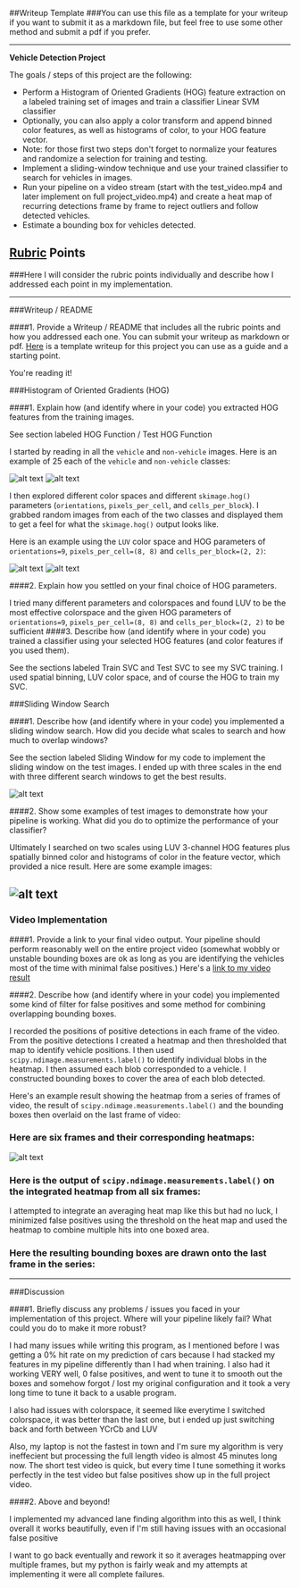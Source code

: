 ##Writeup Template
###You can use this file as a template for your writeup if you want to submit it as a markdown file, but feel free to use some other method and submit a pdf if you prefer.

---

**Vehicle Detection Project**

The goals / steps of this project are the following:

* Perform a Histogram of Oriented Gradients (HOG) feature extraction on a labeled training set of images and train a classifier Linear SVM classifier
* Optionally, you can also apply a color transform and append binned color features, as well as histograms of color, to your HOG feature vector. 
* Note: for those first two steps don't forget to normalize your features and randomize a selection for training and testing.
* Implement a sliding-window technique and use your trained classifier to search for vehicles in images.
* Run your pipeline on a video stream (start with the test_video.mp4 and later implement on full project_video.mp4) and create a heat map of recurring detections frame by frame to reject outliers and follow detected vehicles.
* Estimate a bounding box for vehicles detected.

[//]: # (Image References)
[image1]: ./examples/car.png
[image8]: ./examples/noncar.png
[image2]: ./examples/HOG_example.png
[image9]: ./examples/HOG_noncar.png
[image3]: ./examples/sliding_windows.png
[image4]: ./examples/sliding_window.png
[image5]: ./examples/bboxes_and_heat.png
[image6]: ./examples/labels_map.png
[image7]: ./examples/output_bboxes.png
[video1]: ./project_video.mp4

## [Rubric](https://review.udacity.com/#!/rubrics/513/view) Points
###Here I will consider the rubric points individually and describe how I addressed each point in my implementation.  

---
###Writeup / README

####1. Provide a Writeup / README that includes all the rubric points and how you addressed each one.  You can submit your writeup as markdown or pdf.  [Here](https://github.com/udacity/CarND-Vehicle-Detection/blob/master/writeup_template.md) is a template writeup for this project you can use as a guide and a starting point.  

You're reading it!

###Histogram of Oriented Gradients (HOG)

####1. Explain how (and identify where in your code) you extracted HOG features from the training images.

See section labeled HOG Function / Test HOG Function

I started by reading in all the `vehicle` and `non-vehicle` images.  Here is an example of 25 each of the `vehicle` and `non-vehicle` classes:

![alt text][image1]
![alt text][image8]

I then explored different color spaces and different `skimage.hog()` parameters (`orientations`, `pixels_per_cell`, and `cells_per_block`).  I grabbed random images from each of the two classes and displayed them to get a feel for what the `skimage.hog()` output looks like.

Here is an example using the `LUV` color space and HOG parameters of `orientations=9`, `pixels_per_cell=(8, 8)` and `cells_per_block=(2, 2)`:


![alt text][image2]
![alt text][image9]

####2. Explain how you settled on your final choice of HOG parameters.

I tried many different parameters and colorspaces and found LUV to be the most effective colorspace and the given HOG parameters of `orientations=9`, `pixels_per_cell=(8, 8)` and `cells_per_block=(2, 2)` to be sufficient
####3. Describe how (and identify where in your code) you trained a classifier using your selected HOG features (and color features if you used them).

See the sections labeled Train SVC and Test SVC to see my SVC training.  I used spatial binning, LUV color space, and of course the HOG to train my SVC.

###Sliding Window Search

####1. Describe how (and identify where in your code) you implemented a sliding window search.  How did you decide what scales to search and how much to overlap windows?

See the section labeled Sliding Window for my code to implement the sliding window on the test images.  I ended up with three scales in the end with three different search windows to get the best results.

![alt text][image3]

####2. Show some examples of test images to demonstrate how your pipeline is working.  What did you do to optimize the performance of your classifier?

Ultimately I searched on two scales using LUV 3-channel HOG features plus spatially binned color and histograms of color in the feature vector, which provided a nice result.  Here are some example images:

![alt text][image4]
---

### Video Implementation

####1. Provide a link to your final video output.  Your pipeline should perform reasonably well on the entire project video (somewhat wobbly or unstable bounding boxes are ok as long as you are identifying the vehicles most of the time with minimal false positives.)
Here's a [link to my video result](./project_video_output_with_lines.mp4)


####2. Describe how (and identify where in your code) you implemented some kind of filter for false positives and some method for combining overlapping bounding boxes.

I recorded the positions of positive detections in each frame of the video.  From the positive detections I created a heatmap and then thresholded that map to identify vehicle positions.  I then used `scipy.ndimage.measurements.label()` to identify individual blobs in the heatmap.  I then assumed each blob corresponded to a vehicle.  I constructed bounding boxes to cover the area of each blob detected.  

Here's an example result showing the heatmap from a series of frames of video, the result of `scipy.ndimage.measurements.label()` and the bounding boxes then overlaid on the last frame of video:

### Here are six frames and their corresponding heatmaps:

![alt text][image5]

### Here is the output of `scipy.ndimage.measurements.label()` on the integrated heatmap from all six frames:

I attempted to integrate an averaging heat map like this but had no luck, I minimized false positives using the threshold on the heat map and used the heatmap to combine multiple hits into one boxed area.

### Here the resulting bounding boxes are drawn onto the last frame in the series:


---

###Discussion

####1. Briefly discuss any problems / issues you faced in your implementation of this project.  Where will your pipeline likely fail?  What could you do to make it more robust?

I had many issues while writing this program, as I mentioned before I was getting a 0% hit rate on my prediction of cars because I had stacked my features in my pipeline differently than I had when training.  I also had it working VERY well, 0 false positives, and went to tune it to smooth out the boxes and somehow forgot / lost my original configuration and it took a very long time to tune it back to a usable program.

I also had issues with colorspace, it seemed like everytime I switched colorspace, it was better than the last one, but i ended up just switching back and forth between YCrCb and LUV

Also, my laptop is not the fastest in town and I'm sure my algorithm is very ineffecient but processing the full length video is almost 45 minutes long now. The short test video is quick, but every time I tune something it works perfectly in the test video but false positives show up in the full project video.

####2. Above and beyond!

I implemented my advanced lane finding algorithm into this as well, I think overall it works beautifully, even if I'm still having issues with an occasional false positive

I want to go back eventually and rework it so it averages heatmapping over multiple frames, but my python is fairly weak and my attempts at implementing it were all complete failures.

